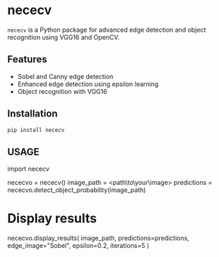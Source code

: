# nececv

`nececv` is a Python package for advanced edge detection and object recognition using VGG16 and OpenCV.

## Features
- Sobel and Canny edge detection
- Enhanced edge detection using epsilon learning
- Object recognition with VGG16

## Installation
```bash
pip install nececv
```

## USAGE

import nececv

nececvo = nececv()
image_path = <path\\to\\your\\image>
predictions = nececvo.detect_object_probability(image_path)

# Display results
nececvo.display_results(
    image_path, 
    predictions=predictions, 
    edge_image="Sobel", 
    epsilon=0.2, 
    iterations=5
    )